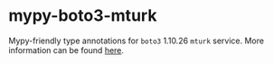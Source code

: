 # mypy-boto3-mturk

Mypy-friendly type annotations for `boto3` 1.10.26 `mturk` service.
More information can be found [here](https://github.com/vemel/mypy_boto3).